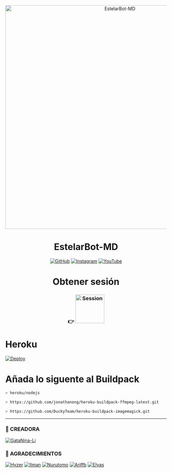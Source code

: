 <div align="center">
<img src="https://i.imgur.com/NiPH3Ze.jpeg" alt="EstelarBot-MD" width="700" />

</p>
<h1 align="center">EstelarBot-MD</h1>

>
>
>
</div>
<p align="center">
  <a href="https://github.com/GataNina-Li"><img title="GitHub" src="https://img.shields.io/badge/GitHub-100000?style=for-the-badge&logo=github&logoColor=white" /></a>
  <a href="https://www.instagram.com/gata_dios"><img title="Instagram" src="https://img.shields.io/badge/Instagram-E4405F?style=for-the-badge&logo=instagram&logoColor=white" /></a>
  <a href="https://youtube.com/channel/UCpNU4eY7eiI0ve05CssjdbA"><img title="YouTube" src="https://img.shields.io/badge/YouTube-FF0000?style=for-the-badge&logo=youtube&logoColor=white" /></a>
  <h4 align="center">
  <a
</h4>
</p>

# Obtener sesión
### 👉 <a href="https://replit.com/@GataNina-Li/Session-Md?lita=1&outputonly=1#.replit"><img title="Session" src="https://blog.replit.com/images/logo.png" width="90" /></a> 

# Heroku
[![Deploy](https://www.herokucdn.com/deploy/button.svg)](https://heroku.com/deploy?template=https://github.com/GataNina-Li/EstelarBot-MD)


# Añada lo siguente al Buildpack
```bash
> heroku/nodejs
```
```bash
> https://github.com/jonathanong/heroku-buildpack-ffmpeg-latest.git
```
```bash
> https://github.com/DuckyTeam/heroku-buildpack-imagemagick.git
```
-----
### 🌟 CREADORA 
[![GataNina-Li](https://github.com/GataNina-Li.png?size=100)](https://github.com/GataNina-Li) 

### 🌟 AGRADECIMIENTOS
[![Hyzer](https://github.com/Hyzerr.png?size=100)](https://github.com/Hyzerr)
[![Ilman](https://github.com/ilmanhdyt.png?size=100)](https://github.com/ilmanhdyt)
[![Nurutomo](https://github.com/Nurutomo.png?size=100)](https://github.com/Nurutomo)
[![Ariffb](https://github.com/ariffb25.png?size=100)](https://github.com/ariffb25)
[![Elyas](https://github.com/Paquito1923.png?size=100)](https://github.com/Paquito1923)
